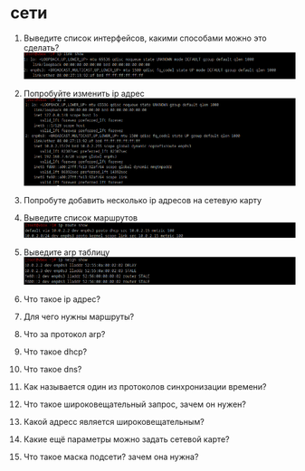
# сети

1. Выведите список интерфейсов, какими способами можно это сделать?<br />
![alt text](https://github.com/kryffaer/Tasks_241/blob/my_reply/Network/screenshots/1.png?raw=true)<br />
2. Попробуйте изменить ip адрес
![alt text](https://github.com/kryffaer/Tasks_241/blob/my_reply/Network/screenshots/4.png?raw=true)<br />
3. Попробуте добавить несколько ip адресов на сетевую карту
4. Выведите список маршрутов<br />
![alt text](https://github.com/kryffaer/Tasks_241/blob/my_reply/Network/screenshots/2.png?raw=true)<br />
5. Выведите arp таблицу<br />
![alt text](https://github.com/kryffaer/Tasks_241/blob/my_reply/Network/screenshots/3.png?raw=true)<br />

6. Что такое ip адрес?
7. Для чего нужны маршруты?
8. Что за протокол arp?
9. Что такое dhcp?
10. Что такое dns?
11. Как называется один из протоколов синхронизации времени?
12. Что такое широковещательный запрос, зачем он нужен?
13. Какой адресс является широковещательным?
14. Какие ещё параметры можно задать сетевой карте?
15. Что такое маска подсети? зачем она нужна?
